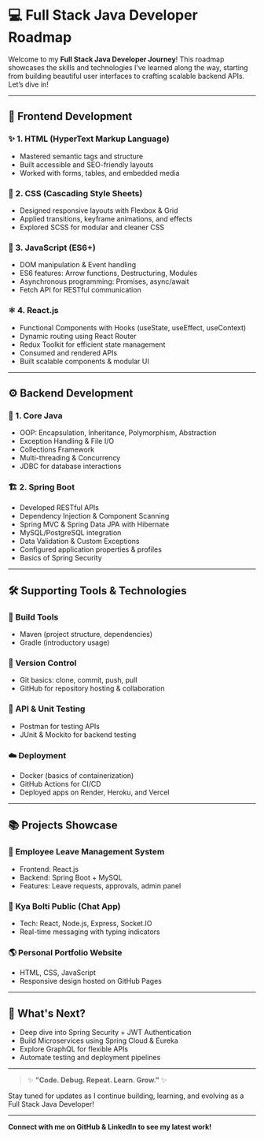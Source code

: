 # 💻 Full Stack Java Developer Roadmap

Welcome to my **Full Stack Java Developer Journey**! This roadmap showcases the skills and technologies I’ve learned along the way, starting from building beautiful user interfaces to crafting scalable backend APIs. Let’s dive in!

---

## 🧠 Frontend Development

### ✨ 1. HTML (HyperText Markup Language)
- Mastered semantic tags and structure
- Built accessible and SEO-friendly layouts
- Worked with forms, tables, and embedded media

### 🎨 2. CSS (Cascading Style Sheets)
- Designed responsive layouts with Flexbox & Grid
- Applied transitions, keyframe animations, and effects
- Explored SCSS for modular and cleaner CSS

### 📝 3. JavaScript (ES6+)
- DOM manipulation & Event handling
- ES6 features: Arrow functions, Destructuring, Modules
- Asynchronous programming: Promises, async/await
- Fetch API for RESTful communication

### ⚛️ 4. React.js
- Functional Components with Hooks (useState, useEffect, useContext)
- Dynamic routing using React Router
- Redux Toolkit for efficient state management
- Consumed and rendered APIs
- Built scalable components & modular UI

---

## ⚙️ Backend Development

### 💪 1. Core Java
- OOP: Encapsulation, Inheritance, Polymorphism, Abstraction
- Exception Handling & File I/O
- Collections Framework
- Multi-threading & Concurrency
- JDBC for database interactions

### 🏗️ 2. Spring Boot
- Developed RESTful APIs
- Dependency Injection & Component Scanning
- Spring MVC & Spring Data JPA with Hibernate
- MySQL/PostgreSQL integration
- Data Validation & Custom Exceptions
- Configured application properties & profiles
- Basics of Spring Security

---

## 🛠️ Supporting Tools & Technologies

### 🔧 Build Tools
- Maven (project structure, dependencies)
- Gradle (introductory usage)

### 📂 Version Control
- Git basics: clone, commit, push, pull
- GitHub for repository hosting & collaboration

### 🔮 API & Unit Testing
- Postman for testing APIs
- JUnit & Mockito for backend testing

### ☁️ Deployment
- Docker (basics of containerization)
- GitHub Actions for CI/CD
- Deployed apps on Render, Heroku, and Vercel

---

## 📚 Projects Showcase

### 💼 Employee Leave Management System
- Frontend: React.js
- Backend: Spring Boot + MySQL
- Features: Leave requests, approvals, admin panel

### 💬 Kya Bolti Public (Chat App)
- Tech: React, Node.js, Express, Socket.IO
- Real-time messaging with typing indicators

### 🌎 Personal Portfolio Website
- HTML, CSS, JavaScript
- Responsive design hosted on GitHub Pages

---

## 🚀 What's Next?

- Deep dive into Spring Security + JWT Authentication
- Build Microservices using Spring Cloud & Eureka
- Explore GraphQL for flexible APIs
- Automate testing and deployment pipelines

---

> ✨ **"Code. Debug. Repeat. Learn. Grow."** ✨

Stay tuned for updates as I continue building, learning, and evolving as a Full Stack Java Developer!

---

**Connect with me on GitHub & LinkedIn to see my latest work!**
